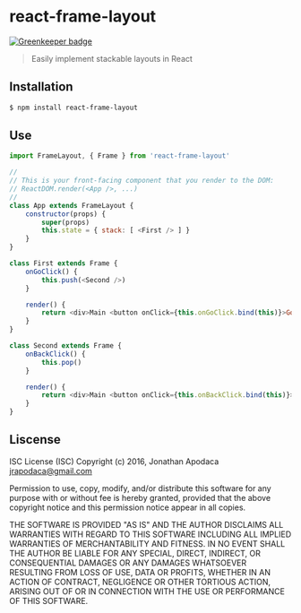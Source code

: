 # react-frame-layout

[![Greenkeeper badge](https://badges.greenkeeper.io/jrop/react-frame-layout.svg)](https://greenkeeper.io/)

> Easily implement stackable layouts in React

## Installation

```sh
$ npm install react-frame-layout
```

## Use

```js
import FrameLayout, { Frame } from 'react-frame-layout'

//
// This is your front-facing component that you render to the DOM:
// ReactDOM.render(<App />, ...)
//
class App extends FrameLayout {
	constructor(props) {
		super(props)
		this.state = { stack: [ <First /> ] }
	}
}

class First extends Frame {
	onGoClick() {
		this.push(<Second />)
	}

	render() {
		return <div>Main <button onClick={this.onGoClick.bind(this)}>Goto: Second</button></div>
	}
}

class Second extends Frame {
	onBackClick() {
		this.pop()
	}

	render() {
		return <div>Main <button onClick={this.onBackClick.bind(this)}>Back</button></div>
	}
}
```

## Liscense

ISC License (ISC) Copyright (c) 2016, Jonathan Apodaca jrapodaca@gmail.com

Permission to use, copy, modify, and/or distribute this software for any purpose with or without fee is hereby granted, provided that the above copyright notice and this permission notice appear in all copies.

THE SOFTWARE IS PROVIDED "AS IS" AND THE AUTHOR DISCLAIMS ALL WARRANTIES WITH REGARD TO THIS SOFTWARE INCLUDING ALL IMPLIED WARRANTIES OF MERCHANTABILITY AND FITNESS. IN NO EVENT SHALL THE AUTHOR BE LIABLE FOR ANY SPECIAL, DIRECT, INDIRECT, OR CONSEQUENTIAL DAMAGES OR ANY DAMAGES WHATSOEVER RESULTING FROM LOSS OF USE, DATA OR PROFITS, WHETHER IN AN ACTION OF CONTRACT, NEGLIGENCE OR OTHER TORTIOUS ACTION, ARISING OUT OF OR IN CONNECTION WITH THE USE OR PERFORMANCE OF THIS SOFTWARE.
